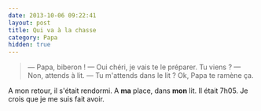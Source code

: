 ```yaml
---
date: 2013-10-06 09:22:41
layout: post
title: Qui va à la chasse
category: Papa
hidden: true
---
```


> —  Papa, biberon ! 
> —  Oui chéri, je vais te le préparer. Tu viens ? 
> —  Non, attends à lit. 
> —  Tu m'attends dans le lit ? Ok, Papa te ramène ça.

A mon retour, il s'était rendormi. A **ma** place, dans **mon** lit. Il était 7h05. Je crois que je me suis fait avoir.
